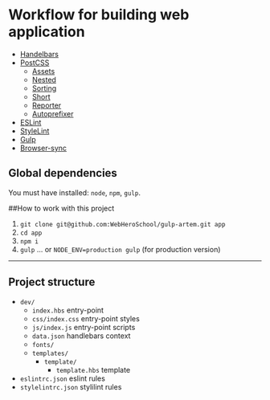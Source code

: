 # Workflow for building web application

- [Handelbars](http://handlebarsjs.com/)
- [PostCSS](https://github.com/postcss/postcss)
  - [Assets](https://github.com/assetsjs/postcss-assets)
  - [Nested](https://github.com/postcss/postcss-nested)
  - [Sorting](https://github.com/hudochenkov/postcss-sorting)
  - [Short](https://github.com/jonathantneal/postcss-short)
  - [Reporter](https://github.com/postcss/postcss-reporter)
  - [Autoprefixer](https://github.com/postcss/autoprefixer)
- [ESLint](http://eslint.org/)
- [StyleLint](https://www.npmjs.com/package/stylelint)
- [Gulp](http://gulpjs.com/)
- [Browser-sync](https://www.browsersync.io/)

## Global dependencies

You must have installed: `node`, `npm`, `gulp`.

##How to work with this project

1. `git clone git@github.com:WebHeroSchool/gulp-artem.git app`
2. `cd app`
3. `npm i`
4. `gulp`
   ... or
   `NODE_ENV=production gulp`
   (for production version)

---

## Project structure

- `dev/`
  - `index.hbs` entry-point
  - `css/index.css` entry-point styles
  - `js/index.js` entry-point scripts
  - `data.json` handlebars context
  - `fonts/`
  - `templates/`
    - `template/`
      - `template.hbs` template
- `eslintrc.json` eslint rules
- `stylelintrc.json` stylilint rules
